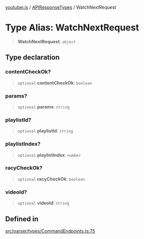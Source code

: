[youtubei.js](../../../README.md) / [APIResponseTypes](../README.md) / WatchNextRequest

# Type Alias: WatchNextRequest

> **WatchNextRequest**: `object`

## Type declaration

### contentCheckOk?

> `optional` **contentCheckOk**: `boolean`

### params?

> `optional` **params**: `string`

### playlistId?

> `optional` **playlistId**: `string`

### playlistIndex?

> `optional` **playlistIndex**: `number`

### racyCheckOk?

> `optional` **racyCheckOk**: `boolean`

### videoId?

> `optional` **videoId**: `string`

## Defined in

[src/parser/types/CommandEndpoints.ts:75](https://github.com/LuanRT/YouTube.js/blob/e1650e12979e68b9546bc63989f86b651960a10a/src/parser/types/CommandEndpoints.ts#L75)
